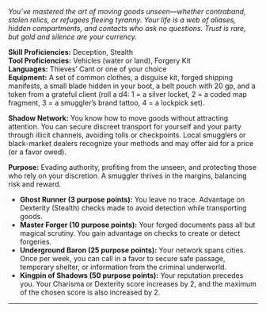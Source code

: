 _You’ve mastered the art of moving goods unseen—whether contraband, stolen relics, or refugees fleeing tyranny. Your life is a web of aliases, hidden compartments, and contacts who ask no questions. Trust is rare, but gold and silence are your currency._  

**Skill Proficiencies:** Deception, Stealth  
**Tool Proficiencies:** Vehicles (water or land), Forgery Kit  
**Languages:** Thieves’ Cant or one of your choice  
**Equipment:** A set of common clothes, a disguise kit, forged shipping manifests, a small blade hidden in your boot, a belt pouch with 20 gp, and a token from a grateful client (roll a d4: 1 = a silver locket, 2 = a coded map fragment, 3 = a smuggler’s brand tattoo, 4 = a lockpick set).  

**Shadow Network:** You know how to move goods without attracting attention. You can secure discreet transport for yourself and your party through illicit channels, avoiding tolls or checkpoints. Local smugglers or black-market dealers recognize your methods and may offer aid for a price (or a favor owed).  

**Purpose:** Evading authority, profiting from the unseen, and protecting those who rely on your discretion. A smuggler thrives in the margins, balancing risk and reward.  

- **Ghost Runner (3 purpose points):** You leave no trace. Advantage on Dexterity (Stealth) checks made to avoid detection while transporting goods.  
- **Master Forger (10 purpose points):** Your forged documents pass all but magical scrutiny. You gain advantage on checks to create or detect forgeries.  
- **Underground Baron (25 purpose points):** Your network spans cities. Once per week, you can call in a favor to secure safe passage, temporary shelter, or information from the criminal underworld.  
- **Kingpin of Shadows (50 purpose points):** Your reputation precedes you. Your Charisma or Dexterity score increases by 2, and the maximum of the chosen score is also increased by 2.  

---

